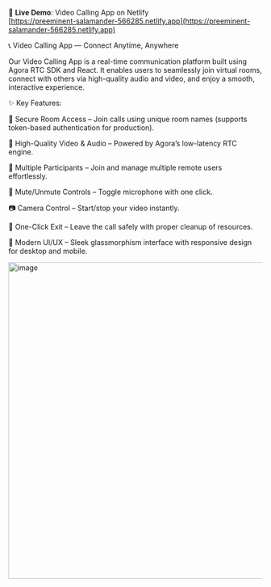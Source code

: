 🔗 **Live Demo**: Video Calling App on Netlify<br>
[https://preeminent-salamander-566285.netlify.app](https://preeminent-salamander-566285.netlify.app)

📞 Video Calling App — Connect Anytime, Anywhere

Our Video Calling App is a real-time communication platform built using Agora RTC SDK and React. It enables users to seamlessly join virtual rooms, connect with others via high-quality audio and video, and enjoy a smooth, interactive experience.

✨ Key Features:

🔑 Secure Room Access – Join calls using unique room names (supports token-based authentication for production).

🎥 High-Quality Video & Audio – Powered by Agora’s low-latency RTC engine.

👥 Multiple Participants – Join and manage multiple remote users effortlessly.

🎤 Mute/Unmute Controls – Toggle microphone with one click.

📷 Camera Control – Start/stop your video instantly.

🚪 One-Click Exit – Leave the call safely with proper cleanup of resources.

🎨 Modern UI/UX – Sleek glassmorphism interface with responsive design for desktop and mobile.

<img width="626" height="626" alt="image" src="https://github.com/user-attachments/assets/f7121dbd-505b-4fd5-8369-d532ea937ecf" />
